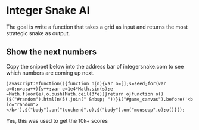 # Integer Snake AI

The goal is write a function that takes a grid as input and returns the most strategic snake as output.



## Show the next numbers

Copy the snippet below into the address bar of integersnake.com to see which numbers are coming up next.

```
javascript:!function(){function n(n){var o=[];s=seed;for(var a=0;n>a;a++){s++;var e=1e4*Math.sin(s);e-=Math.floor(e),o.push(Math.ceil(3*e))}return o}function o(){$("#random").html(n(5).join(" &nbsp; "))}$("#game_canvas").before('<b id="random"></b>'),$("body").on("touchend",o),$("body").on("mouseup",o);o()}();
```

Yes, this was used to get the 10k+ scores

